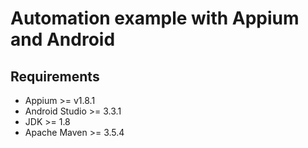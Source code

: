 # Automation example with Appium and Android

## Requirements
- Appium >= v1.8.1
- Android Studio >= 3.3.1
- JDK >= 1.8
- Apache Maven >= 3.5.4
